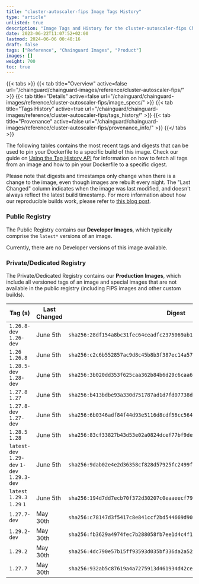 ```yaml
---
title: "cluster-autoscaler-fips Image Tags History"
type: "article"
unlisted: true
description: "Image Tags and History for the cluster-autoscaler-fips Chainguard Image"
date: 2023-06-22T11:07:52+02:00
lastmod: 2024-06-06 00:48:16
draft: false
tags: ["Reference", "Chainguard Images", "Product"]
images: []
weight: 700
toc: true
---
```


{{< tabs >}}
{{< tab title="Overview" active=false url="/chainguard/chainguard-images/reference/cluster-autoscaler-fips/" >}}
{{< tab title="Details" active=false url="/chainguard/chainguard-images/reference/cluster-autoscaler-fips/image_specs/" >}}
{{< tab title="Tags History" active=true url="/chainguard/chainguard-images/reference/cluster-autoscaler-fips/tags_history/" >}}
{{< tab title="Provenance" active=false url="/chainguard/chainguard-images/reference/cluster-autoscaler-fips/provenance_info/" >}}
{{</ tabs >}}

The following tables contains the most recent tags and digests that can be used to pin your Dockerfile to a specific build of this image. Check our guide on [Using the Tag History API](/chainguard/chainguard-images/using-the-tag-history-api/) for information on how to fetch all tags from an image and how to pin your Dockerfile to a specific digest.

Please note that digests and timestamps only change when there is a change to the image, even though images are rebuilt every night. The "Last Changed" column indicates when the image was last modified, and doesn't always reflect the latest build timestamp. For more information about how our reproducible builds work, please refer to [this blog post](https://www.chainguard.dev/unchained/reproducing-chainguards-reproducible-image-builds).

### Public Registry
The Public Registry contains our **Developer Images**, which typically comprise the `latest*` versions of an image.

Currently, there are no Developer versions of this image available.

### Private/Dedicated Registry
The Private/Dedicated Registry contains our **Production Images**, which include all versioned tags of an image and special images that are not available in the public registry (including FIPS images and other custom builds).

| Tag (s)                                       | Last Changed | Digest                                                                    |
|-----------------------------------------------|--------------|---------------------------------------------------------------------------|
|  `1.26.8-dev` `1.26-dev`                      | June 5th     | `sha256:28df154a8bc31fec64ceadfc2375069ab138eee676451e55211278108ab98538` |
|  `1.26` `1.26.8`                              | June 5th     | `sha256:c2c6b552857ac9d8c45b8b3f387ec14a57d087503d67a8bb8dff9ac7f51789c3` |
|  `1.28.5-dev` `1.28-dev`                      | June 5th     | `sha256:3b020dd353f625caa362b84b6d29c6caa6c8cecec2e21b1b04d33e0d01c5a8a7` |
|  `1.27.8` `1.27`                              | June 5th     | `sha256:b413bdbe93a330d751787ad1d7fd07738d6af42c022d0e721a9303174fa24fcd` |
|  `1.27.8-dev` `1.27-dev`                      | June 5th     | `sha256:6b0346adf84f44d93e5116d8cdf56cc564cfc27382e15b98aad62baad83e4cce` |
|  `1.28.5` `1.28`                              | June 5th     | `sha256:83cf33827b43d53e02a0824dcef77bf9de59f22ee3129f510d2bc91136c17998` |
|  `latest-dev` `1.29-dev` `1-dev` `1.29.3-dev` | June 5th     | `sha256:9dab02e4e2d36358cf828d57925fc2499fdc78db8b75f8bcd98bf8c02d76467e` |
|  `latest` `1.29.3` `1.29` `1`                 | June 5th     | `sha256:194d7dd7ecb70f372d30207c0eaaeecf79a67f8ceab9c84408d066d59cd49619` |
|  `1.27.7-dev`                                 | May 30th     | `sha256:c78147d3f5417c8e841ccf2bd544669d90abce2df8af23de6d1dc10961473d69` |
|  `1.29.2-dev`                                 | May 30th     | `sha256:fb3629a4974fec7b288058fb7ee1d4c4f1d9e4ae22af51b229c70e49ca5b6aed` |
|  `1.29.2`                                     | May 30th     | `sha256:4dc790e57b15ff93593d035bf336da2a52b92f90fed4f53ff223218d77315dde` |
|  `1.27.7`                                     | May 30th     | `sha256:932ab5c87619a4a7275913d461934d42cef25aa1ecc7669502e5d8b4d01ace2b` |

